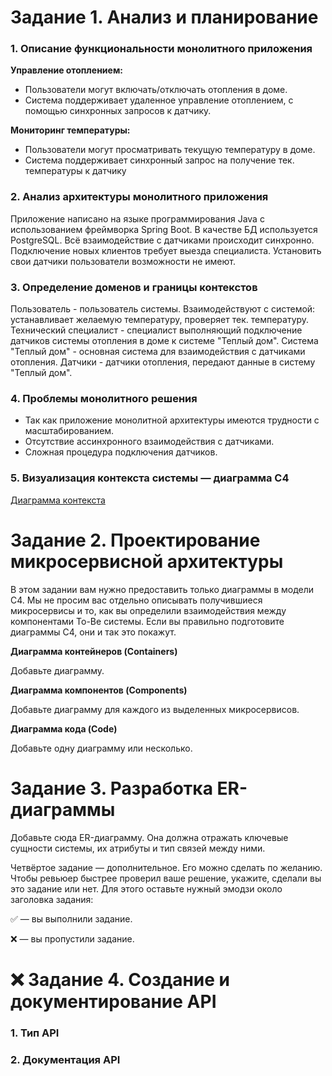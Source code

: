 # Задание 1. Анализ и планирование

### 1. Описание функциональности монолитного приложения

**Управление отоплением:**

- Пользователи могут включать/отключать отопления в доме.
- Система поддерживает удаленное управление отоплением, с помощью синхронных запросов к датчику.

**Мониторинг температуры:**

- Пользователи могут просматривать текущую температуру в доме.
- Система поддерживает синхронный запрос на получение тек. температуры к датчику

### 2. Анализ архитектуры монолитного приложения

Приложение написано на языке программирования Java с использованием фреймворка Spring Boot. В качестве БД используется PostgreSQL. Всё взаимодействие с датчиками происходит синхронно. Подключение новых клиентов требует выезда специалиста. Установить свои датчики пользователи возможности не имеют. 

### 3. Определение доменов и границы контекстов

Пользователь - пользователь системы. Взаимодействуют с системой: устанавливает желаемую температуру, проверяет тек. температуру.
Технический специалист - специалист выполняющий подключение датчиков системы отопления в доме к системе "Теплый дом".
Система "Теплый дом" - основная система для взаимодействия с датчиками отопления.
Датчики - датчики отопления, передают данные в систему "Теплый дом".

### **4. Проблемы монолитного решения**

- Так как приложение монолитной архитектуры имеются трудности с масштабированием.
- Отсутствие ассинхронного взаимодействия с датчиками. 
- Сложная процедура подключения датчиков.

### 5. Визуализация контекста системы — диаграмма С4

[Диаграмма контекста](docs/monolith-context-diag.puml)

# Задание 2. Проектирование микросервисной архитектуры

В этом задании вам нужно предоставить только диаграммы в модели C4. Мы не просим вас отдельно описывать получившиеся микросервисы и то, как вы определили взаимодействия между компонентами To-Be системы. Если вы правильно подготовите диаграммы C4, они и так это покажут.

**Диаграмма контейнеров (Containers)**

Добавьте диаграмму.

**Диаграмма компонентов (Components)**

Добавьте диаграмму для каждого из выделенных микросервисов.

**Диаграмма кода (Code)**

Добавьте одну диаграмму или несколько.

# Задание 3. Разработка ER-диаграммы

Добавьте сюда ER-диаграмму. Она должна отражать ключевые сущности системы, их атрибуты и тип связей между ними.

Четвёртое задание — дополнительное. Его можно сделать по желанию. Чтобы ревьюер быстрее проверил ваше решение, укажите, сделали вы это задание или нет. Для этого оставьте нужный эмодзи около заголовка задания:

✅ — вы выполнили задание.

❌ — вы пропустили задание.

# ❌ Задание 4. Создание и документирование API

### 1. Тип API
### 2. Документация API